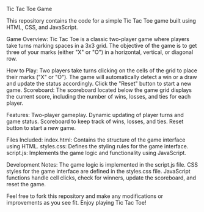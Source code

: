 Tic Tac Toe Game

This repository contains the code for a simple Tic Tac Toe game built using HTML, CSS, and JavaScript.

Game Overview:
Tic Tac Toe is a classic two-player game where players take turns marking spaces in a 3x3 grid. The objective of the game is to get three of your marks (either "X" or "O") in a horizontal, vertical, or diagonal row.

How to Play:
Two players take turns clicking on the cells of the grid to place their marks ("X" or "O"). The game will automatically detect a win or a draw and update the status accordingly. Click the "Reset" button to start a new game.
Scoreboard: The scoreboard located below the game grid displays the current score, including the number of wins, losses, and ties for each player.

Features:
Two-player gameplay.
Dynamic updating of player turns and game status.
Scoreboard to keep track of wins, losses, and ties.
Reset button to start a new game.

Files Included:
index.html: Contains the structure of the game interface using HTML.
styles.css: Defines the styling rules for the game interface.
script.js: Implements the game logic and functionality using JavaScript.

Development Notes:
The game logic is implemented in the script.js file.
CSS styles for the game interface are defined in the styles.css file.
JavaScript functions handle cell clicks, check for winners, update the scoreboard, and reset the game.

Feel free to fork this repository and make any modifications or improvements as you see fit. Enjoy playing Tic Tac Toe!
